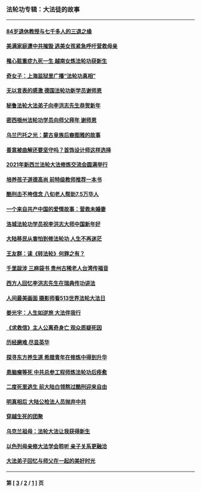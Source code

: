 ### 法轮功专辑：大法徒的故事
---
#### [84岁退休教授与七千多人的三退之缘](../../pages/nf1147481/n13796650.md?08170430) 
#### [美满家庭遭中共摧毁 逃美女孩紧急呼吁营救母亲](../../pages/nf1147481/n13792859.md?08170430) 
#### [罹心脏重症九死一生 越南女炼法轮功获新生](../../pages/nf1147481/n13732766.md?08170430) 
#### [奇女子：上海监狱里广播“法轮功真相”](../../pages/nf1147481/n13726443.md?08170430) 
#### [无以言表的感激 德国法轮功新学员谢师恩](../../pages/nf1147481/n13543790.md?08170430) 
#### [秘鲁法轮大法弟子向李洪志先生恭贺新年](../../pages/nf1147481/n13540182.md?08170430) 
#### [密西根州法轮功学员向师父拜年 谢师恩](../../pages/nf1147481/n13538183.md?08170430) 
#### [乌兰巴托之光：蒙古皇族后裔图雅的故事](../../pages/nf1147481/n13155759.md?08170430) 
#### [善意被曲解还要坚守吗？首饰设计师这样选择](../../pages/nf1147481/n13077575.md?08170430) 
#### [2021年新西兰法轮大法修炼交流会圆满举行](../../pages/nf1147481/n13033149.md?08170430) 
#### [培养孩子道德高尚 前特级教师推荐一本书](../../pages/nf1147481/n12938640.md?08170430) 
#### [酷刑击不垮信念 八旬老人帮助7.5万华人](../../pages/nf1147481/n12880712.md?08170430) 
#### [一个来自共产中国的爱情故事：营救未婚妻](../../pages/nf1147481/n12778386.md?08170430) 
#### [洛城法轮功学员祝李洪志大师中国新年好](../../pages/nf1147481/n12724685.md?08170430) 
#### [大陆移民从害怕到修法轮功 人生不再迷茫](../../pages/nf1147481/n12414325.md?08170430) 
#### [王友群：读《转法轮》何罪之有？](../../pages/nf1147481/n12408647.md?08170430) 
#### [千里跋涉 三麻袋书 贵州古稀老人台湾传福音](../../pages/nf1147481/n12198750.md?08170430) 
#### [西方人回忆李洪志先生在瑞典传功讲法](../../pages/nf1147481/n12099607.md?08170430) 
#### [人间最美画面 摄影师看513世界法轮大法日](../../pages/nf1147481/n12094118.md?08170430) 
#### [姜光宇：人生如逆旅 大法伴我行](../../pages/nf1147481/n12088664.md?08170430) 
#### [《求救信》主人公离奇身亡 观众质疑死因](../../pages/nf1147481/n11845215.md?08170430) 
#### [历经磨难 尽显英华](../../pages/nf1147481/n11723297.md?08170430) 
#### [探寻东方养生道 希腊青年在修炼中得到升华](../../pages/nf1147481/n11494502.md?08170430) 
#### [患脑瘤等死 中共总参工程师炼法轮功后痊愈](../../pages/nf1147481/n11466682.md?08170430) 
#### [二度死里逃生 前大陆白领熬过酷刑迎来自由](../../pages/nf1147481/n11368594.md?08170430) 
#### [明真相后 大陆公检法人员抛弃中共](../../pages/nf1147481/n11358618.md?08170430) 
#### [穿越生死的团聚](../../pages/nf1147481/n11258922.md?08170430) 
#### [乌克兰祖母：法轮大法让我获得新生](../../pages/nf1147481/n11269457.md?08170430) 
#### [以色列母亲修大法学会聆听 亲子关系更融洽](../../pages/nf1147481/n11268195.md?08170430) 
#### [大法弟子回忆与师父在一起的美好时光](../../pages/nf1147481/n11267759.md?08170430) 

---
#### 第 [ [3](./3.md?08170430) / [2](./2.md?08170430) / [1](./1.md?08170430) ] 页
